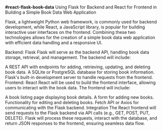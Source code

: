 **#react-flask-book-data**
Using Flask for Backend and React for Frontend in Building a Simple Book Data Web Application

Flask, a lightweight Python web framework, is commonly used for backend development, while React, a JavaScript library, is popular for building interactive user interfaces on the frontend. Combining these two technologies allows for the creation of a simple book data web application with efficient data handling and a responsive UI.

Backend: Flask
Flask will serve as the backend API, handling book data storage, retrieval, and management. The backend will include:

A REST API with endpoints for adding, retrieving, updating, and deleting book data.
A SQLite or PostgreSQL database for storing book information.
Flask's built-in development server to handle requests from the frontend.
Frontend: React
React will be used to build the frontend interface, allowing users to interact with the book data. The frontend will include:

A book listing page displaying book details.
A form for adding new books.
Functionality for editing and deleting books.
Fetch API or Axios for communicating with the Flask backend.
Integration
The React frontend will send requests to the Flask backend via API calls (e.g., GET, POST, PUT, DELETE). Flask will process these requests, interact with the database, and return JSON responses to the frontend, ensuring seamless data flow.
